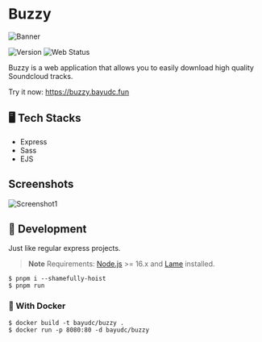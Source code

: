 # Buzzy

![Banner](https://media.discordapp.net/attachments/946013429200723989/1131613785426231417/banner_3.png)

![Version](https://img.shields.io/github/package-json/v/BayuDC/buzzy?style=for-the-badge)
![Web Status](https://img.shields.io/website.svg?url=https://buzzy.bayudc.fun&style=for-the-badge)

Buzzy is a web application that allows you to easily download high quality Soundcloud tracks.

Try it now: https://buzzy.bayudc.fun

## 🖥️ Tech Stacks

-   Express
-   Sass
-   EJS

## Screenshots

![Screenshot1](https://media.discordapp.net/attachments/946013429200723989/959761737748455514/unknown.png)

## 🔧 Development

Just like regular express projects.

> **Note**
> Requirements: [Node.js](https://nodejs.org) >= 16.x and [Lame](https://en.wikipedia.org/wiki/LAME) installed.

```
$ pnpm i --shamefully-hoist
$ pnpm run
```

### 🐋 With Docker

```
$ docker build -t bayudc/buzzy .
$ docker run -p 8080:80 -d bayudc/buzzy
```
